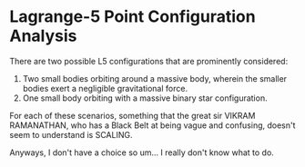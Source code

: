 # Lagrange-5 Point Configuration Analysis

There are two possible L5 configurations that are prominently considered:

1. Two small bodies orbiting around a massive body, wherein the smaller bodies exert a negligible gravitational force.
2. One small body orbiting with a massive binary star configuration.


For each of these scenarios, something that the great sir VIKRAM RAMANATHAN, who has a Black Belt at being vague and confusing, doesn't seem to understand is SCALING.

Anyways, I don't have a choice so um... I really don't know what to do.
